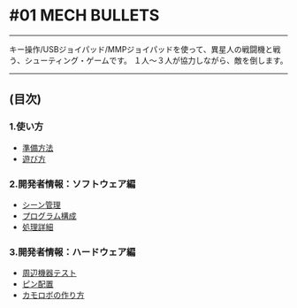 # #01 MECH BULLETS
----

キー操作/USBジョイパッド/MMPジョイパッドを使って、異星人の戦闘機と戦う、シューティング・ゲームです。
１人～３人が協力しながら、敵を倒します。

----
## (目次)

### 1.使い方
- [準備方法     ](./README/10_準備方法.MD)
- [遊び方       ](./README/11_遊び方.MD  )

### 2.開発者情報：ソフトウェア編
- [シーン管理    ](./README/30_シーン管理.MD    )
- [プログラム構成](./README/31_プログラム構成.MD)
- [処理詳細      ](./README/32_処理詳細.MD      )

### 3.開発者情報：ハードウェア編
- [周辺機器テスト  ](./README/40_テスト.MD  )
- [ピン配置        ](./README/40_ピン配置.MD)
- [カモロボの作り方](./README/40_カモロボ.MD)
